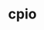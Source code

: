 ---
title: "cpio"
layout: cache
categories: [package, develop]
meta: {"compilers": ["gcc@11.4.0"], "num_specs": 7, "num_specs_by_stack": {"e4s": 7, "root": 7}, "oss": ["ubuntu22.04"], "platforms": ["linux"], "stacks": ["e4s", "root"], "targets": ["x86_64_v3"], "versions": ["2.15"]}
spec_details: [{"compiler": "gcc@11.4.0", "hash": "l6neyh7a3qm3ir426oafxgsd3tznjaok", "os": "ubuntu22.04", "platform": "linux", "size": "-", "stacks": ["e4s", "root"], "target": "x86_64_v3", "variants": ["build_system=autotools"], "versions": ["2.15"]}, {"compiler": "gcc@11.4.0", "hash": "lmfeb35g4udz66rdp64wekvumk6pqn4u", "os": "ubuntu22.04", "platform": "linux", "size": "-", "stacks": ["e4s", "root"], "target": "x86_64_v3", "variants": ["build_system=autotools"], "versions": ["2.15"]}, {"compiler": "gcc@11.4.0", "hash": "oepbsjkumymr3qlgoyi3yj2ehwa4nyqq", "os": "ubuntu22.04", "platform": "linux", "size": "-", "stacks": ["e4s", "root"], "target": "x86_64_v3", "variants": ["build_system=autotools"], "versions": ["2.15"]}, {"compiler": "gcc@11.4.0", "hash": "qu2tkpg6v2oealhz4nqsluk5h4udaewe", "os": "ubuntu22.04", "platform": "linux", "size": "-", "stacks": ["e4s", "root"], "target": "x86_64_v3", "variants": ["build_system=autotools"], "versions": ["2.15"]}, {"compiler": "gcc@11.4.0", "hash": "ruutjcy6ucocecs7gogngfwzi4aqfjui", "os": "ubuntu22.04", "platform": "linux", "size": "-", "stacks": ["e4s", "root"], "target": "x86_64_v3", "variants": ["build_system=autotools"], "versions": ["2.15"]}, {"compiler": "gcc@11.4.0", "hash": "z2ekt4kshv3m2biclhynnegkwraue42o", "os": "ubuntu22.04", "platform": "linux", "size": "-", "stacks": ["e4s", "root"], "target": "x86_64_v3", "variants": ["build_system=autotools"], "versions": ["2.15"]}, {"compiler": "gcc@11.4.0", "hash": "zi4yaq5zuenwduime4v6vfwo5cnxkx4g", "os": "ubuntu22.04", "platform": "linux", "size": "-", "stacks": ["e4s", "root"], "target": "x86_64_v3", "variants": ["build_system=autotools"], "versions": ["2.15"]}]
---